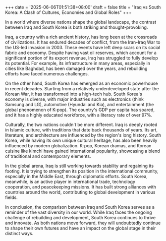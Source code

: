 +++
date = '2025-06-06T01:51:38+08:00'
draft = false
title = "Iraq vs South Korea: A Clash of Cultures, Economies and Global Roles"
+++

In a world where diverse nations shape the global landscape, the contrast between Iraq and South Korea is both striking and thought-provoking.

Iraq, a country with a rich ancient history, has long been at the crossroads of civilizations. It has endured decades of conflict, from the Iran-Iraq War to the US-led invasion in 2003. These events have left deep scars on its social fabric and economy. Despite having vast oil reserves, which account for a significant portion of its export revenue, Iraq has struggled to fully develop its potential. For example, its infrastructure in many areas, especially in cities like Baghdad, has been damaged over the years, and rebuilding efforts have faced numerous challenges.

On the other hand, South Korea has emerged as an economic powerhouse in recent decades. Starting from a relatively underdeveloped state after the Korean War, it has transformed into a high-tech hub. South Korea's economy is diverse, with major industries such as electronics (think Samsung and LG), automotive (Hyundai and Kia), and entertainment (the global phenomenon of K-pop). The country's GDP per capita has soared, and it has a highly educated workforce, with a literacy rate of over 97%. 

Culturally, the two nations couldn't be more different. Iraq is deeply rooted in Islamic culture, with traditions that date back thousands of years. Its art, literature, and architecture are influenced by the region's long history. South Korea, while having its own unique cultural heritage, has also been heavily influenced by modern globalization. K-pop, Korean dramas, and Korean cuisine like kimchi have gained international popularity, showcasing a blend of traditional and contemporary elements.

In the global arena, Iraq is still working towards stability and regaining its footing. It is trying to strengthen its position in the international community, especially in the Middle East, through diplomatic efforts. South Korea, meanwhile, is an active player in international trade, technology cooperation, and peacekeeping missions. It has built strong alliances with countries around the world, contributing to global development in various fields.

In conclusion, the comparison between Iraq and South Korea serves as a reminder of the vast diversity in our world. While Iraq faces the ongoing challenge of rebuilding and development, South Korea continues to thrive and innovate. As both nations move forward, they will undoubtedly continue to shape their own futures and have an impact on the global stage in their distinct ways.